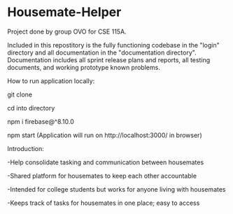 # Housemate-Helper

Project done by group OVO for CSE 115A. 

Included in this repostitory is the fully functioning codebase in the "login" directory and all documentation in the "documentation directory". Documentation includes all sprint release plans and reports, all testing documents, and working prototype known problems.  

How to run application locally:

git clone

cd into directory

npm i firebase@^8.10.0  

npm start (Application will run on http://localhost:3000/ in browser)

Introduction:

-Help consolidate tasking and communication between housemates

-Shared platform for housemates to keep each other accountable

-Intended for college students but works for anyone living with housemates

-Keeps track of tasks for housemates in one place; easy to access
